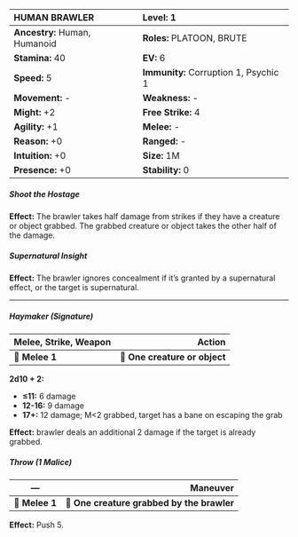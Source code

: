 | **HUMAN BRAWLER**                        | **Level:** 1                             |
|:-----------------------------------------|:-----------------------------------------|
| **Ancestry:** Human, Humanoid            | **Roles:** PLATOON, BRUTE                |
| **Stamina:** 40                          | **EV:** 6                                |
| **Speed:** 5                             | **Immunity:** Corruption 1, Psychic 1    |
| **Movement:** -                          | **Weakness:** -                          |
| **Might:** +2                            | **Free Strike:** 4                       |
| **Agility:** +1                          | **Melee:** -                             |
| **Reason:** +0                           | **Ranged:** -                            |
| **Intuition:** +0                        | **Size:** 1M                             |
| **Presence:** +0                         | **Stability:** 0                         |

##### Shoot the Hostage

**Effect:** The brawler takes half damage from strikes if they have a creature or object grabbed. The grabbed creature or object takes the other half of the damage.

##### Supernatural Insight

**Effect:** The brawler ignores concealment if it’s granted by a supernatural effect, or the target is supernatural.

---

##### **Haymaker (Signature)**

| **Melee, Strike, Weapon** |                    **Action** |
| ------------------------- | -----------------------------:|
| **📏 Melee 1**            | **🎯 One creature or object** |

**2d10 + 2:**
- **≤11:** 6 damage
- **12-16:** 9 damage
- **17+:** 12 damage; M<2 grabbed, target has a bane on escaping the grab

**Effect:** brawler deals an additional 2 damage if the target is already grabbed.

##### **Throw (1 Malice)**

| **—**          |                               **Maneuver** |
| -------------- | ------------------------------------------:|
| **📏 Melee 1** | **🎯 One creature grabbed by the brawler** |

**Effect:** Push 5.

